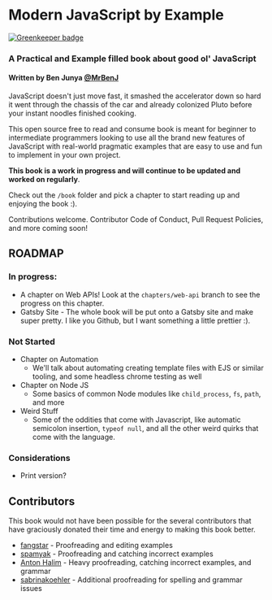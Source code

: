 Modern JavaScript by Example
============================

[![Greenkeeper badge](https://badges.greenkeeper.io/MrBenJ/modern-js-by-example.svg)](https://greenkeeper.io/)

### A Practical and Example filled book about good ol' JavaScript
#### Written by Ben Junya [@MrBenJ](https://www.github.com/MrBenJ)

JavaScript doesn't just move fast, it smashed the accelerator down so hard it went through the chassis of the car and already colonized Pluto before your instant noodles finished cooking.

This open source free to read and consume book is meant for beginner to intermediate programmers looking to use all the brand new features of JavaScript with real-world pragmatic examples that are easy to use and fun to implement in your own project.

**This book is a work in progress and will continue to be updated and worked on regularly**.

Check out the `/book` folder and pick a chapter to start reading up and enjoying the book :).

Contributions welcome. Contributor Code of Conduct, Pull Request Policies, and more coming soon!

## ROADMAP

### In progress:

* A chapter on Web APIs! Look at the `chapters/web-api` branch to see the progress on this chapter.
* Gatsby Site - The whole book will be put onto a Gatsby site and make super pretty. I like you Github, but I want something a little prettier :).

### Not Started

* Chapter on Automation
  * We'll talk about automating creating template files with EJS or similar tooling, and some headless chrome testing as well
* Chapter on Node JS
  * Some basics of common Node modules like `child_process`, `fs`, `path`, and more
* Weird Stuff
  * Some of the oddities that come with Javascript, like automatic semicolon insertion, `typeof null`, and all the other weird quirks that come with the language.

### Considerations

* Print version?

## Contributors

This book would not have been possible for the several contributors that have graciously donated their time and energy to making this book better.

* [fangstar](https://www.github.com/fangstar) - Proofreading and editing examples
* [spamyak](https://www.github.com/spamyak) - Proofreading and catching incorrect examples
* [Anton Halim](https://www.github.com/antonhalim) - Heavy proofreading, catching incorrect examples, and grammar
* [sabrinakoehler](https://www.github.com/sabrinakoehler) - Additional proofreading for spelling and grammar issues
